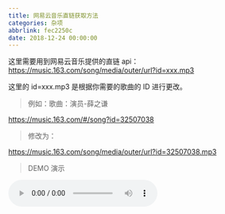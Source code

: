 ```yaml
---
title: 网易云音乐直链获取方法
categories: 杂项
abbrlink: fec2250c
date: 2018-12-24 00:00:00
---
```


这里需要用到网易云音乐提供的直链 api：https://music.163.com/song/media/outer/url?id=xxx.mp3

这里的 id=xxx.mp3 是根据你需要的歌曲的 ID 进行更改。

> 例如：歌曲：演员-薛之谦

https://music.163.com/#/song?id=32507038

> 修改为：

https://music.163.com/song/media/outer/url?id=32507038.mp3

> DEMO 演示

<audio controls="controls" playsinline="" webkit-playsinline="">
<source src="//music.163.com/song/media/outer/url?id=32507038.mp3" type="audio/mpeg">
</audio>
